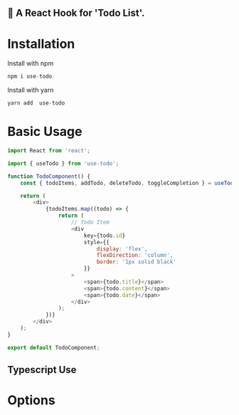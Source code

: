## 📒 A React Hook for 'Todo List'.

# Installation

Install with npm

```javascript
npm i use-todo
```

Install with yarn

```javascript
yarn add  use-todo
```

# Basic Usage

```javascript
import React from 'react';

import { useTodo } from 'use-todo';

function TodoComponent() {
    const { todoItems, addTodo, deleteTodo, toggleCompletion } = useTodo();

    return (
        <div>
            {todoItems.map((todo) => {
                return (
                    // Todo Item
                    <div
                        key={todo.id}
                        style={{
                            display: 'flex',
                            flexDirection: 'column',
                            border: '1px solid black'
                        }}
                    >
                        <span>{todo.title}</span>
                        <span>{todo.content}</span>
                        <span>{todo.date}</span>
                    </div>
                );
            })}
        </div>
    );
}

export default TodoComponent;
```

## Typescript Use

# Options
